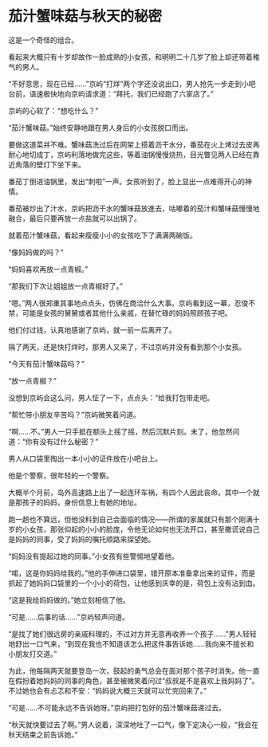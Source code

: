 # 茄汁蟹味菇与秋天的秘密

这是一个奇怪的组合。 

看起来大概只有十岁却故作一脸成熟的小女孩，和明明二十几岁了脸上却还带着稚气的男人。 

“不好意思，现在已经……”京屿“打烊”两个字还没说出口，男人抢先一步走到小吧台前，语速极快地向京屿请求道：“拜托，我们已经跑了六家店了。” 

京屿的心软了：“想吃什么？” 

“茄汁蟹味菇。”始终安静地跟在男人身后的小女孩脱口而出。 

要做这道菜并不难。蟹味菇洗过后在网架上搭着沥干水分，番茄在火上烤过去皮再耐心地切成丁，京屿利落地做完这些，等着油锅慢慢烧热，目光瞥见两人已经在靠近角落的壁灯下坐下来。 

番茄丁倒进油锅里，发出“刺啦”一声。女孩听到了，脸上显出一点难得开心的神情。 

番茄被炒出了汁水，京屿把沥干水的蟹味菇放進去，咕嘟着的茄汁和蟹味菇慢慢地融合，最后只要再放一点盐就可以出锅了。 

就着茄汁蟹味菇，看起来瘦瘦小小的女孩吃下了满满两碗饭。 

“像妈妈做的吗？” 

“妈妈喜欢再放一点青椒。” 

“那我们下次让姐姐放一点青椒好了。” 

“嗯。”两人很郑重其事地点点头，仿佛在商洽什么大事。京屿看到这一幕，忍俊不禁，可能是女孩的舅舅或者其他什么亲戚，在替忙碌的妈妈照顾孩子吧。 

他们付过钱，认真地感谢了京屿，就一前一后离开了。 

隔了两天，还是快打烊时，那男人又来了，不过京屿并没有看到那个小女孩。 

“今天有茄汁蟹味菇吗？” 

“放一点青椒？” 

没想到京屿会这么问，男人怔了一下，点点头：“给我打包带走吧。 

“帮忙带小朋友辛苦吗？”京屿微笑着问道。 

“啊……不。”男人一只手抵在额头上摇了摇，然后沉默片刻。末了，他忽然问道：“你有没有过什么秘密？” 

男人从口袋里掏出一本小小的证件放在小吧台上。 

他是个警察，很年轻的一个警察。 

大概半个月前，岛外高速路上出了一起连环车祸，有四个人因此丧命。其中一个就是那孩子的妈妈，身份信息上有她的地址。 

跑一趟也不算远，但他没料到自己会面临的情况——所谓的家属就只有那个刚满十岁的小女孩，那张仰起的小小的脸庞，令他无论如何也无法开口，甚至撒谎说自己是妈妈的同事，受了妈妈的嘱托顺路来探望她。 

“妈妈没有提起过她的同事。”小女孩有些警惕地望着他。 

“喏，这是你妈妈给我的。”他的手伸进口袋里，错开原本准备拿出来的证件，而是抓起了她妈妈口袋里的一个小小的荷包，让他感到庆幸的是，荷包上没有沾到血。 

“这是我给妈妈做的。”她立刻相信了他。 

“可是……后事的话……”京屿轻声问道。 

“是找了她们很远房的亲戚料理的，不过对方并无意再收养一个孩子……”男人轻轻地舒出一口气来，“到现在我也不知道该怎么把这件事告诉她……我向来不擅长和小朋友打交道。” 

为此，他每隔两天就要登岛一次，鼓起的勇气总会在面对那个孩子时消失。他一直在假扮着她妈妈的同事的角色，甚至被微笑着问过“叔叔是不是喜欢上我妈妈了”。不过她也会有忐忑和不安：“妈妈说大概三天就可以忙完回来了。” 

“可是……不可能永远不告诉她呀。”京屿把打包好的茄汁蟹味菇递过去。 

“秋天就快要过去了啊。”男人说着，深深地吐了一口气，像下定决心一般，“我会在秋天结束之前告诉她。”